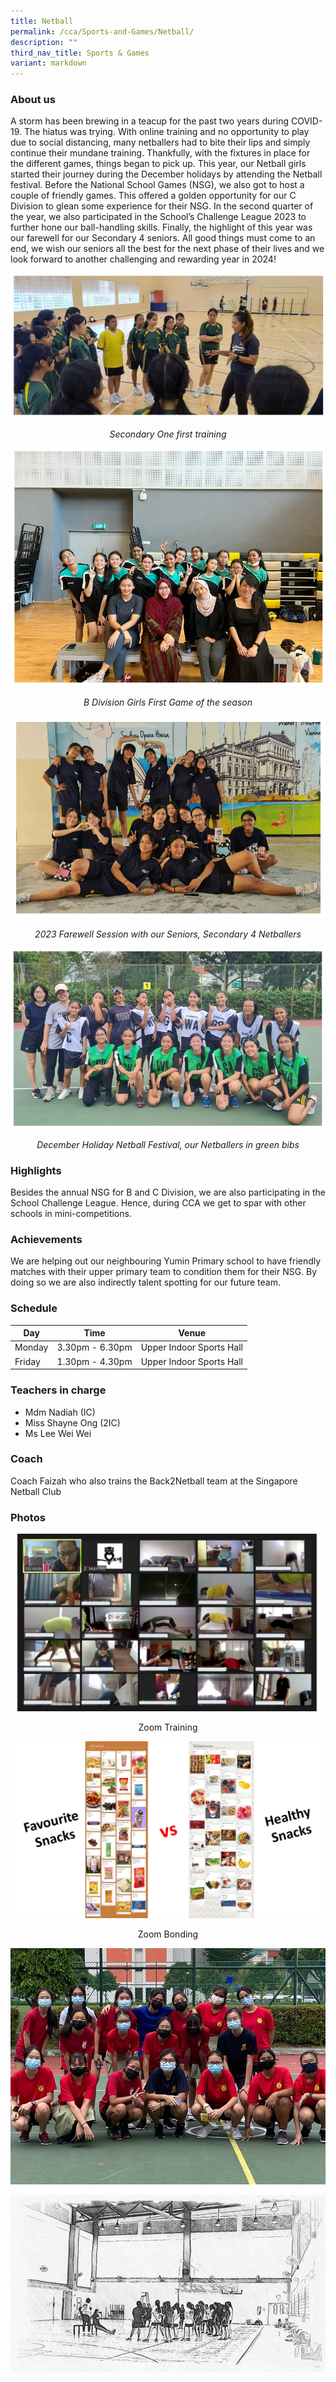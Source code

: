 ```yaml
---
title: Netball
permalink: /cca/Sports-and-Games/Netball/
description: ""
third_nav_title: Sports & Games
variant: markdown
---
```

### **About us**

A storm has been brewing in a teacup for the past two years during COVID-19. The hiatus was trying. With online training and no opportunity to play due to social distancing, many netballers had to bite their lips and simply continue their mundane training. Thankfully, with the fixtures in place for the different games, things began to pick up. This year, our Netball girls started their journey during the December holidays by attending the Netball festival. Before the National School Games (NSG), we also got to host a couple of friendly games. This offered a golden opportunity for our C Division to glean some experience for their NSG. In the second quarter of the year, we also participated in the School’s Challenge League 2023 to further hone our ball-handling skills. Finally, the highlight of this year was our farewell for our Secondary 4 seniors. All good things must come to an end, we wish our seniors all the best for the next phase of their lives and we look forward to another challenging and rewarding year in 2024!

![](/images/CCA/Netball/netball_2023_01.png)
<p align="center"><i>Secondary One first training</i></p>

![](/images/CCA/Netball/netball_2023_02.png)
<p align="center"><i>B Division Girls First Game of the season</i></p>

![](/images/CCA/Netball/netball_2023_03.png)
<p align="center"><i>2023 Farewell Session with our Seniors, Secondary 4 Netballers</i></p>

![](/images/CCA/Netball/netball_2023_04.png)
<p align="center"><i>December Holiday Netball Festival, our Netballers in green bibs</i></p>

### **Highlights**

Besides the annual NSG for B and C Division, we are also participating in the School Challenge League. Hence, during CCA we get to spar with other schools in mini-competitions.

### **Achievements**

We are helping out our neighbouring Yumin Primary school to have friendly matches with their upper primary team to condition them for their NSG. By doing so we are also indirectly talent spotting for our future team.

### **Schedule**

| Day | Time | Venue |
| -------- | -------- | -------- |
| Monday | 3.30pm - 6.30pm | Upper Indoor Sports Hall |
| Friday | 1.30pm - 4.30pm | Upper Indoor Sports Hall |

### **Teachers in charge**

* Mdm Nadiah (IC)  
* Miss Shayne Ong (2IC)  
* Ms Lee Wei Wei

### **Coach**

Coach Faizah who also trains the Back2Netball team at the Singapore Netball Club
  
### **Photos**

![](/images/Zoom%20Training.jpeg)
<center>Zoom Training</center>

![](/images/Zoom%20Bonding.jpeg)
<center>Zoom Bonding</center>

<!--
![](/images/Group%202.jpeg)
<center>Celebrating coach's special day </center>
--->

![](/images/Team%201.jpeg)
<!--
![](/images/Team%202.jpeg)
--->

![](/images/Training.jpeg)